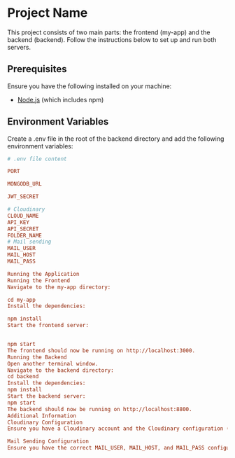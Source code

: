 # Project Name

This project consists of two main parts: the frontend (my-app) and the backend (backend). Follow the instructions below to set up and run both servers.

## Prerequisites

Ensure you have the following installed on your machine:
- [Node.js](https://nodejs.org/) (which includes npm)

## Environment Variables

Create a .env file in the root of the backend directory and add the following environment variables:

```ini
# .env file content

PORT

MONGODB_URL

JWT_SECRET

# Cloudinary
CLOUD_NAME
API_KEY
API_SECRET
FOLDER_NAME
# Mail sending
MAIL_USER
MAIL_HOST
MAIL_PASS

Running the Application
Running the Frontend
Navigate to the my-app directory:

cd my-app
Install the dependencies:

npm install
Start the frontend server:


npm start
The frontend should now be running on http://localhost:3000.
Running the Backend
Open another terminal window.
Navigate to the backend directory:
cd backend
Install the dependencies:
npm install
Start the backend server:
npm start
The backend should now be running on http://localhost:8800.
Additional Information
Cloudinary Configuration
Ensure you have a Cloudinary account and the Cloudinary configuration (CLOUD_NAME, API_KEY, API_SECRET, and FOLDER_NAME) set in your .env file.

Mail Sending Configuration
Ensure you have the correct MAIL_USER, MAIL_HOST, and MAIL_PASS configured in your .env file to enable email sending functionality. <br /> <br /> The code ("Code") in this repository was created solely by the student teams during a coding competition hosted by JPMorgan Chase Bank, N.A. ("JPMC"). JPMC did not create or contribute to the development of the Code. This Code is provided AS IS and JPMC makes no warranty of any kind, express or implied, as to the Code, including but not limited to, merchantability, satisfactory quality, non-infringement, title or fitness for a particular purpose or use.